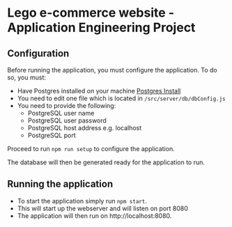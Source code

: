 # Lego e-commerce website - Application Engineering Project
## Configuration

Before running the application, you must configure the application.
To do so, you must:
- Have Postgres installed on your machine [Postgres Install](https://www.postgresql.org/download/)
- You need to edit one file which is located in `/src/server/db/dbConfig.js`
- You need to provide the following:
  - PostgreSQL user name
  - PostgreSQL user password
  - PostgreSQL host address e.g. localhost
  - PostgreSQL port

Proceed to run `npm run setup` to configure the application.

The database will then be generated ready for the application to run.

## Running the application

- To start the application simply run `npm start`.
- This will start up the webserver and will listen on port 8080
- The application will then run on http://localhost:8080.